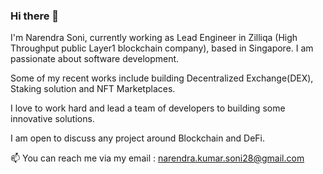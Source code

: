### Hi there 👋

<!--
**narendracode/narendracode** is a ✨ _special_ ✨ repository because its `README.md` (this file) appears on your GitHub profile.
-->
I'm Narendra Soni, currently working as Lead Engineer in Zilliqa (High Throughput public Layer1 blockchain company), based in Singapore.
I am passionate about software development. 

Some of my recent works include building Decentralized Exchange(DEX), Staking solution and NFT Marketplaces. 

I love to work hard and lead a team of developers to building some innovative solutions.

I am open to discuss any project around Blockchain and DeFi. 

📫 You can reach me via my email : narendra.kumar.soni28@gmail.com
